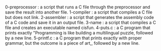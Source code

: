 0-preprocessor : a script that runs a C file through the preprocessor and save the result into another file.
1-compiler : a script that compiles a C file but does not link.
2-assembler : a script that generates the assembly code of a C code and save it in an output file.
3-name : a script that compiles a C file and creates an executable named cisfun.
4-puts.c : a C program that prints exactly "Programming is like building a multilingual puzzle, followed by a new line.
5-printf.c : a C program that prints exactly with proper grammar, but the outcome is a piece of art,, followed by a new line.
